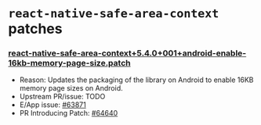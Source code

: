 # `react-native-safe-area-context` patches

### [react-native-safe-area-context+5.4.0+001+android-enable-16kb-memory-page-size.patch](react-native-safe-area-context+5.4.0+001+android-enable-16kb-memory-page-size.patch)

- Reason: Updates the packaging of the library on Android to enable 16KB memory page sizes on Android.
- Upstream PR/issue: TODO
- E/App issue: [#63871](https://github.com/Expensify/App/issues/63871)
- PR Introducing Patch: [#64640](https://github.com/Expensify/App/pull/64640)
